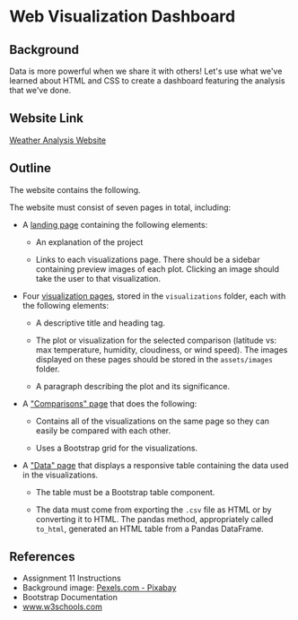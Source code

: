 # Web Visualization Dashboard 

## Background

Data is more powerful when we share it with others! Let's use what we've learned about HTML and CSS to create a dashboard featuring the analysis that we've done.

## Website Link

[Weather Analysis Website](https://jonkwiatkowski.github.io/Web-Design-Challenge/)

## Outline

The website contains the following. 

The website must consist of seven pages in total, including:

* A [landing page](#landing-page) containing the following elements:

  * An explanation of the project

  * Links to each visualizations page. There should be a sidebar containing preview images of each plot. Clicking an image should take the user to that visualization.

* Four [visualization pages](#visualization-pages), stored in the `visualizations` folder, each with the following elements:

  * A descriptive title and heading tag.

  * The plot or visualization for the selected comparison (latitude vs: max temperature, humidity, cloudiness, or wind speed). The images displayed on these pages should be stored in the `assets/images` folder.

  * A paragraph describing the plot and its significance.

* A ["Comparisons" page](#comparisons-page) that does the following:

  * Contains all of the visualizations on the same page so they can easily be compared with each other.

  * Uses a Bootstrap grid for the visualizations.

* A ["Data" page](#data-page) that displays a responsive table containing the data used in the visualizations.

  * The table must be a Bootstrap table component. 

  * The data must come from exporting the `.csv` file as HTML or by converting it to HTML. The pandas method, appropriately called `to_html`, generated an HTML table from a Pandas DataFrame. 


## References

* Assignment 11 Instructions
* Background image: [Pexels.com - Pixabay](https://images.pexels.com/photos/158163/clouds-cloudporn-weather-lookup-158163.jpeg?auto=compress&cs=tinysrgb&w=1260&h=750&dpr=2)
* Bootstrap Documentation
* www.w3schools.com
